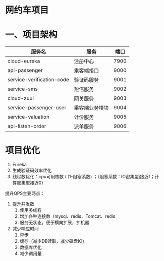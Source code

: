 <h1>网约车项目</h1>

# 一、项目架构

服务名|服务|端口
----|-----|-----
cloud-eureka|注册中心|7900|
api-passenger |乘客端接口|9000
service-verification-code| 验证码服务|9001
service-sms|短信服务|9002
cloud-zuul|网关服务|9003|
service-passenger-user|乘客端业务模块|9004|
service-valuation|计价服务|9005|
api-listen-order|派单服务|9006|



# 项目优化
1. Eureka
2. 生成验证码效率优化
3. 线程数优化：cpu可用核数 / (1-阻塞系数) ；（阻塞系数：IO密集型j接近1；计算密集型接近0）

提升QPS主要两点：
1. 提升并发数
    1. 使用多线程
    2. 增加各种连接数（mysql、redis、Tomcat、redis
    3. 服务无状态，便于横向扩展，扩机器
2. 减少响应时间
    1. 异步
    2. 缓存（减少DB读取，减少磁盘IO）
    3. 数据库优化
    4. 减少调用量    